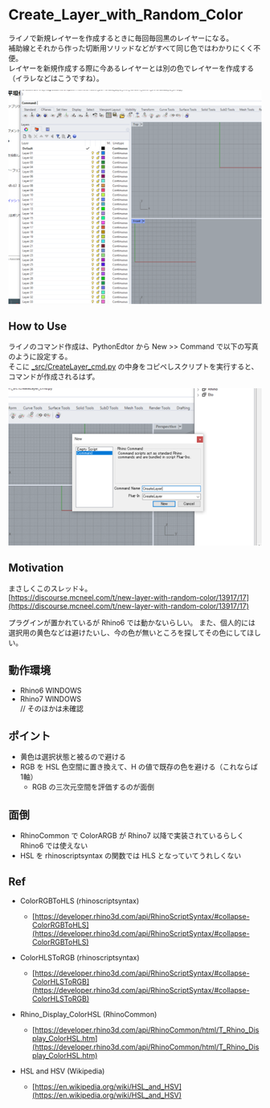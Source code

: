 # Create_Layer_with_Random_Color  


ライノで新規レイヤーを作成するときに毎回毎回黒のレイヤーになる。  
補助線とそれから作った切断用ソリッドなどがすべて同じ色ではわかりにくく不便。  
レイヤーを新規作成する際に今あるレイヤーとは別の色でレイヤーを作成する（イラレなどはこうですね）。  

![photo](_image/220807_1.png)  


## How to Use  
ライノのコマンド作成は、PythonEdtor から New >> Command で以下の写真のように設定する。  
そこに [_src/CreateLayer_cmd.py](https://github.com/naysok/Create_Layer_with_Random_Color/blob/main/_src/CreateLayer%EF%BC%BFcmd.py) の中身をコピペしスクリプトを実行すると、コマンドが作成されるはず。  

![photo](_image/220807_0.png)  


## Motivation  
まさしくこのスレッド↓。  
[https://discourse.mcneel.com/t/new-layer-with-random-color/13917/17](https://discourse.mcneel.com/t/new-layer-with-random-color/13917/17)  

プラグインが置かれているが Rhino6 では動かないらしい。
また、個人的には選択用の黄色などは避けたいし、今の色が無いところを探してその色にしてほしい。  


## 動作環境  
- Rhino6 WINDOWS  
- Rhino7 WINDOWS  
// そのほかは未確認  


## ポイント
- 黄色は選択状態と被るので避ける  
- RGB を HSL 色空間に置き換えて、H の値で既存の色を避ける（これならば 1軸）  
  - RGB の三次元空間を評価するのが面倒  


## 面倒  
- RhinoCommon で ColorARGB が Rhino7 以降で実装されているらしく Rhino6 では使えない  
- HSL を rhinoscriptsyntax の関数では HLS となっていてうれしくない  


## Ref  

- ColorRGBToHLS (rhinoscriptsyntax)  
  - [https://developer.rhino3d.com/api/RhinoScriptSyntax/#collapse-ColorRGBToHLS](https://developer.rhino3d.com/api/RhinoScriptSyntax/#collapse-ColorRGBToHLS)  


- ColorHLSToRGB (rhinoscriptsyntax)  
  - [https://developer.rhino3d.com/api/RhinoScriptSyntax/#collapse-ColorHLSToRGB](https://developer.rhino3d.com/api/RhinoScriptSyntax/#collapse-ColorHLSToRGB)  


- Rhino_Display_ColorHSL (RhinoCommon)  
  - [https://developer.rhino3d.com/api/RhinoCommon/html/T_Rhino_Display_ColorHSL.htm](https://developer.rhino3d.com/api/RhinoCommon/html/T_Rhino_Display_ColorHSL.htm)  


- HSL and HSV (Wikipedia)  
  - [https://en.wikipedia.org/wiki/HSL_and_HSV](https://en.wikipedia.org/wiki/HSL_and_HSV)  

